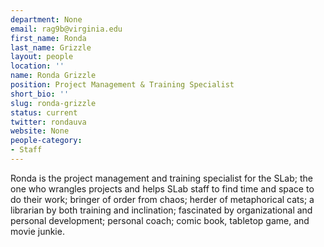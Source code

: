 ```yaml
---
department: None
email: rag9b@virginia.edu
first_name: Ronda
last_name: Grizzle
layout: people
location: ''
name: Ronda Grizzle
position: Project Management & Training Specialist
short_bio: ''
slug: ronda-grizzle
status: current
twitter: rondauva
website: None
people-category:
- Staff
---
```


Ronda is the project management and training specialist for the SLab; the one who wrangles projects and helps SLab staff to find time and space to do their work; bringer of order from chaos; herder of metaphorical cats; a librarian by both training and inclination; fascinated by organizational and personal development; personal coach; comic book, tabletop game, and movie junkie.
